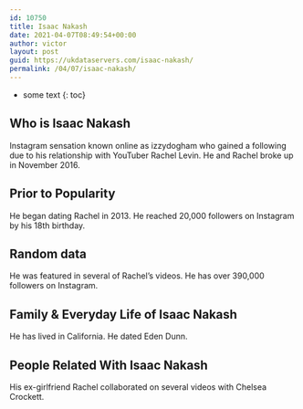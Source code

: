 ```yaml
---
id: 10750
title: Isaac Nakash
date: 2021-04-07T08:49:54+00:00
author: victor
layout: post
guid: https://ukdataservers.com/isaac-nakash/
permalink: /04/07/isaac-nakash/
---
```


* some text
{: toc}


## Who is Isaac Nakash



Instagram sensation known online as izzydogham who gained a following due to his relationship with YouTuber Rachel Levin. He and Rachel broke up in November 2016.

                
                
                
## Prior to Popularity



He began dating Rachel in 2013. He reached 20,000 followers on Instagram by his 18th birthday.

                
                
                
## Random data



He was featured in several of Rachel&#8217;s videos. He has over 390,000 followers on Instagram.

                
                
                
## Family & Everyday Life of Isaac Nakash



He has lived in California. He dated Eden Dunn.

                
                
                
## People Related With Isaac Nakash



His ex-girlfriend Rachel collaborated on several videos with Chelsea Crockett.

                
              
            
          
          
          